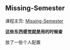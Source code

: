 ## Missing-Semester

课程主页: [Missing-Semester](https://missing.csail.mit.edu/2020/)

**这些东西感觉就是用的时候查**

放了一些个人配置
